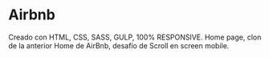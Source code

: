 # Airbnb
Creado con HTML, CSS, SASS, GULP, 100% RESPONSIVE. Home page, clon de la anterior Home de AirBnb, desafío de Scroll en screen mobile. 
